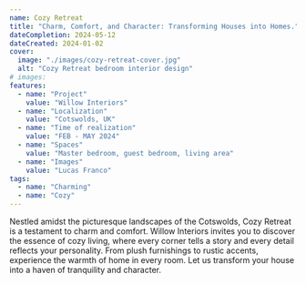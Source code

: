 ```yaml
---
name: Cozy Retreat
title: "Charm, Comfort, and Character: Transforming Houses into Homes."
dateCompletion: 2024-05-12
dateCreated: 2024-01-02
cover:
  image: "./images/cozy-retreat-cover.jpg"
  alt: "Cozy Retreat bedroom interior design"
# images:
features:
  - name: "Project"
    value: "Willow Interiors"
  - name: "Localization"
    value: "Cotswolds, UK"
  - name: "Time of realization"
    value: "FEB - MAY 2024"
  - name: "Spaces"
    value: "Master bedroom, guest bedroom, living area"
  - name: "Images"
    value: "Lucas Franco"
tags:
  - name: "Charming"
  - name: "Cozy"
---
```


Nestled amidst the picturesque landscapes of the Cotswolds, Cozy Retreat is a testament to charm and comfort. Willow Interiors invites you to discover the essence of cozy living, where every corner tells a story and every detail reflects your personality. From plush furnishings to rustic accents, experience the warmth of home in every room. Let us transform your house into a haven of tranquility and character.
